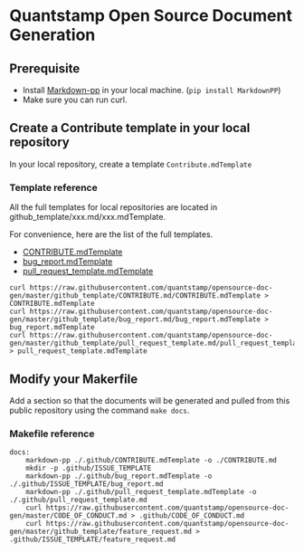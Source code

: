 
# Quantstamp Open Source Document Generation

## Prerequisite
* Install [Markdown-pp](https://github.com/jreese/markdown-pp#installationandusage) in your local machine. (`pip install MarkdownPP`)
* Make sure you can run curl.

## Create a Contribute template in your local repository

In your local repository, create a template `Contribute.mdTemplate`

### Template reference 

All the full templates for local repositories are located in github_template/xxx.md/xxx.mdTemplate.


For convenience, here are the list of the full templates.
* [CONTRIBUTE.mdTemplate](https://raw.githubusercontent.com/quantstamp/opensource-doc-gen/master/github_template/CONTRIBUTE.md/CONTRIBUTE.mdTemplate) 
* [bug_report.mdTemplate](https://raw.githubusercontent.com/quantstamp/opensource-doc-gen/master/github_template/bug_report.md/bug_report.mdTemplate)
* [pull_request_template.mdTemplate](https://raw.githubusercontent.com/quantstamp/opensource-doc-gen/master/github_template/pull_request_template.md/pull_request_template.mdTemplate)


```
curl https://raw.githubusercontent.com/quantstamp/opensource-doc-gen/master/github_template/CONTRIBUTE.md/CONTRIBUTE.mdTemplate > CONTRIBUTE.mdTemplate
curl https://raw.githubusercontent.com/quantstamp/opensource-doc-gen/master/github_template/bug_report.md/bug_report.mdTemplate > bug_report.mdTemplate
curl https://raw.githubusercontent.com/quantstamp/opensource-doc-gen/master/github_template/pull_request_template.md/pull_request_template.mdTemplate > pull_request_template.mdTemplate
```


## Modify your Makerfile

Add a section so that the documents will be generated and pulled from this public repository using the command `make docs`.

### Makefile reference

```
docs:
	markdown-pp ./.github/CONTRIBUTE.mdTemplate -o ./CONTRIBUTE.md
	mkdir -p .github/ISSUE_TEMPLATE
	markdown-pp ./.github/bug_report.mdTemplate -o ./.github/ISSUE_TEMPLATE/bug_report.md
	markdown-pp ./.github/pull_request_template.mdTemplate -o ./.github/pull_request_template.md
	curl https://raw.githubusercontent.com/quantstamp/opensource-doc-gen/master/CODE_OF_CONDUCT.md > .github/CODE_OF_CONDUCT.md
	curl https://raw.githubusercontent.com/quantstamp/opensource-doc-gen/master/github_template/feature_request.md > .github/ISSUE_TEMPLATE/feature_request.md
```


